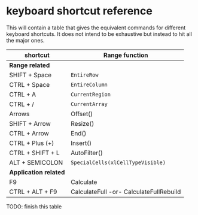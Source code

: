 # keyboard shortcut reference

This will contain a table that gives the equivalent commands for different keyboard shortcuts.  It does not intend to be exhaustive but instead to hit all the major ones.

shortcut | Range function
--- | ---
**Range related** ||
SHIFT + Space | `EntireRow`
CTRL + Space | `EntireColumn`
CTRL + A | `CurrentRegion`
CTRL + / | `CurrentArray`
Arrows | Offset()
SHIFT + Arrow | Resize()
CTRL + Arrow | End()
CTRL + Plus (+) | Insert()
CTRL + SHIFT + L | AutoFilter()
ALT + SEMICOLON | `SpecialCells(xlCellTypeVisible)`
**Application related** ||
F9 | Calculate
CTRL + ALT + F9 | CalculateFull -or- CalculateFullRebuild

TODO: finish this table
